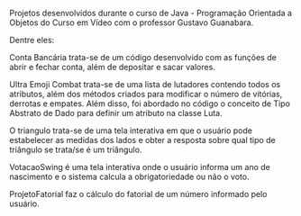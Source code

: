 Projetos desenvolvidos durante o curso de Java - Programação Orientada a Objetos do Curso em Vídeo com o professor Gustavo Guanabara.

Dentre eles: 

Conta Bancária trata-se de um código desenvolvido com as funções de abrir e fechar conta, além de depositar e sacar valores.

Ultra Emoji Combat trata-se de uma lista de lutadores contendo todos os atributos, além dos métodos criados para modificar o número de vitórias, derrotas e empates. Além disso, foi abordado no código o conceito de Tipo Abstrato de Dado para definir um atributo na classe Luta.

O triangulo trata-se de uma tela interativa em que o usuário pode estabelecer as medidas dos lados e obter a resposta sobre qual tipo de triângulo se trata/se é um triângulo.

VotacaoSwing é uma tela interativa onde o usuário informa um ano de nascimento e o sistema calcula a obrigatoriedade ou não o voto.

ProjetoFatorial faz o cálculo do fatorial de um número informado pelo usuário.
